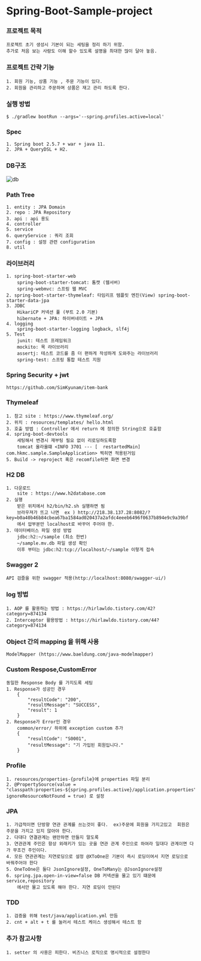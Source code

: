 # Spring-Boot-Sample-project


### 프로젝트 목적
    프로젝트 초기 생성시 기본이 되는 세팅을 정리 하기 위함.
    추가로 처음 보는 사람도 이해 할수 있도록 설명을 최대한 많이 달아 놓음.

### 프로젝트 간략 기능
    1. 회원 기능, 상품 기능 , 주문 기능이 있다.
    2. 회원을 관리하고 주문하며 상품은 재고 관리 하도록 한다.

### 실행 방법
    $ ./gradlew bootRun --args='--spring.profiles.active=local'

### Spec
	1. Spring boot 2.5.7 + war + java 11.
    2. JPA + QueryDSL + H2.

### DB구조
![db](https://user-images.githubusercontent.com/98309975/151704961-f7e7bfea-e21c-4351-ad15-d6ea4b860d93.png)

### Path Tree
    1. entity : JPA Domain
    2. repo : JPA Repository
    3. api : api 용도
    4. controller 
    5. service 
    6. queryService : 쿼리 조회
    7. config : 설정 관련 configuration
    8. util

### 라이브러리
    1. spring-boot-starter-web 
        spring-boot-starter-tomcat: 톰캣 (웹서버)
        spring-webmvc: 스프링 웹 MVC
    2. spring-boot-starter-thymeleaf: 타임리프 템플릿 엔진(View) spring-boot-starter-data-jpa
    3. JDBC 
        HikariCP 커넥션 풀 (부트 2.0 기본)
        hibernate + JPA: 하이버네이트 + JPA
    4. logging
        spring-boot-starter-logging logback, slf4j
    5. Test
        junit: 테스트 프레임워크
        mockito: 목 라이브러리
        assertj: 테스트 코드를 좀 더 편하게 작성하게 도와주는 라이브러리 
        spring-test: 스프링 통합 테스트 지원

### Spring Security + jwt
    https://github.com/SimKyunam/item-bank

### Thymeleaf
    1. 참고 site : https://www.thymeleaf.org/
    2. 위치 : resources/templates/ hello.html
    3. 호출 방법 : Controller 에서 return 에 정의한 String으로 호출함
    4. spring-boot-devtools
        세팅해서 변경시 재부팅 필요 없이 리로딩하도록함
        tomcat 올라올떄 <INFO 3701 --- [  restartedMain] com.hkmc.sample.SampleApplication> 찍히면 적용된거임
    5. Build -> reproject 혹은 recomfile하면 화면 변경

### H2 DB
    1. 다운로드
        site : https://www.h2database.com
    2. 실행
        받은 위치에서 h2/bin/h2.sh 실행하면 됨 
        브라우져가 뜨고 나면  ex ) http://218.38.137.28:8082/?key=b0a40b46b84cbea67ba1584ad020437a2afdc4eeeb6496f0637b894e9c9a39bf
        에서 압부분만 localhost로 바꾸어 주어야 한.
    3. 데이터베이스 파일 생성 방법
        jdbc:h2:~/sample (최소 한번)
        ~/sample.mv.db 파일 생성 확인
        이후 부터는 jdbc:h2:tcp://localhost/~/sample 이렇게 접속
        
### Swagger 2
    API 검즐을 위한 swagger 적용(http://localhost:8080/swagger-ui/)

### log 방법
    1. AOP 를 활용하는 방법 : https://hirlawldo.tistory.com/42?category=874134
    2. Interceptor 활용방법 : https://hirlawldo.tistory.com/44?category=874134

### Object 간의 mapping 을 위해 사용
    ModelMapper (https://www.baeldung.com/java-modelmapper)

### Custom Respose,CustomError
    동일한 Response Body 를 가지도록 세팅
    1. Response가 성공인 경우
        {
            "resultCode": "200",
            "resultMessage": "SUCCESS",
            "result": 1
        }
    2. Response가 Error인 경우
        common/error/ 하위에 exception custom 추가
        {
            "resultCode": "S0001",
            "resultMessage": "기 가입된 회원입니다."
        }

### Profile
    1. resources/properties-{profile}에 properties 파일 분리
    2. @PropertySource(value = "classpath:properties-${spring.profiles.active}/application.properties", ignoreResourceNotFound = true) 로 설정

### JPA 
    1. 가급적이면 단방향 연관 관계를 쓰는것이 좋다.  ex)주문에 회원을 가지고있고  회원은 주문을 가지고 있지 않아야 한다.
    2. 다대다 연결관계는 왠만하면 만들지 말도록
    3. 연관관계 주민은 항상 외래키가 있는 곳을 연관 관계 주인으로 하여라 일대다 관계이면 다가 무조건 주인이다.
    4. 모든 연관관계는 지연로딩으로 설정 @XToOne은 기본이 즉시 로딩이여서 지연 로딩으로 바꿔주어야 한다
    5. OneToOne은 둘다 JsonIgnore설정, OneToMany는 @JsonIgnore설정
    6. spring.jpa.open-in-view=false DB 커넥션을 물고 있기 떄문에 service,repository
        에서만 물고 있도록 해야 한다. 지연 로딩이 안된다

### TDD
    1. 검증을 위해 test/java/application.yml 만듬
    2. cnt + alt + t 를 눌러서 테스트 케이스 생성해서 테스트 함

### 추가 참고사항
    1. setter 의 사용은 피한다. 비즈니스 로직으로 명시적으로 설정한다